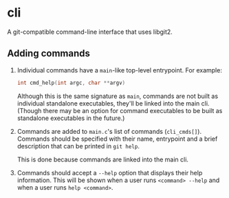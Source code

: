 # cli

A git-compatible command-line interface that uses libgit2.

## Adding commands

1. Individual commands have a `main`-like top-level entrypoint.  For example:

   ```c
   int cmd_help(int argc, char **argv)
   ```

   Although this is the same signature as `main`, commands are not built as
   individual standalone executables, they'll be linked into the main cli.
   (Though there may be an option for command executables to be built as
   standalone executables in the future.)

2. Commands are added to `main.c`'s list of commands (`cli_cmds[]`).
   Commands should be specified with their name, entrypoint and a brief
   description that can be printed in `git help`.

   This is done because commands are linked into the main cli.

3. Commands should accept a `--help` option that displays their help
   information.  This will be shown when a user runs `<command> --help` and
   when a user runs `help <command>`.

